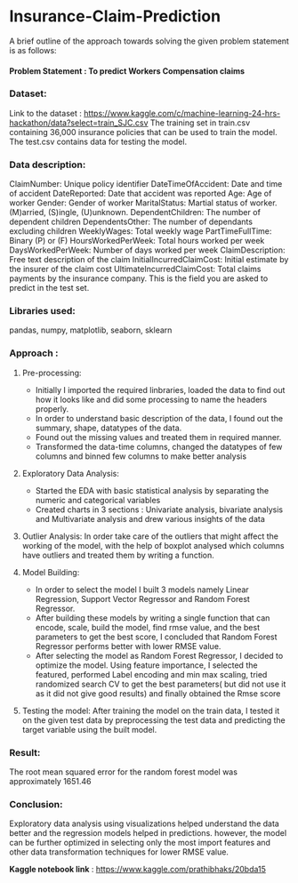 # Insurance-Claim-Prediction
A brief outline of the approach towards solving the given problem statement is as follows:

#### Problem Statement : To predict Workers Compensation claims 

### Dataset:
Link to the dataset : https://www.kaggle.com/c/machine-learning-24-hrs-hackathon/data?select=train_SJC.csv
The training set in train.csv containing 36,000 insurance policies that can be used to train the model.
The test.csv contains data for testing the model.

### Data description:
ClaimNumber: Unique policy identifier
DateTimeOfAccident: Date and time of accident
DateReported: Date that accident was reported
Age: Age of worker
Gender: Gender of worker
MaritalStatus: Martial status of worker. (M)arried, (S)ingle, (U)unknown.
DependentChildren: The number of dependent children
DependentsOther: The number of dependants excluding children
WeeklyWages: Total weekly wage
PartTimeFullTime: Binary (P) or (F)
HoursWorkedPerWeek: Total hours worked per week
DaysWorkedPerWeek: Number of days worked per week
ClaimDescription: Free text description of the claim
InitialIncurredClaimCost: Initial estimate by the insurer of the claim cost
UltimateIncurredClaimCost: Total claims payments by the insurance company. This is the field you are asked to predict in the test set.

### Libraries used:
pandas, numpy, matplotlib, seaborn, sklearn

### Approach :
1. Pre-processing:
   -  Initially I imported the required linbraries, loaded the data to find out how it looks like and did some processing to name the headers properly. 
   -  In order to understand basic description of the data, I found out the summary, shape, datatypes of the data.
   -  Found out the missing values and treated them in required manner.
   -  Transformed the data-time columns, changed the datatypes of few columns and binned few columns to make better analysis

2. Exploratory Data Analysis:
   - Started the EDA with basic statistical analysis by separating the numeric and categorical variables
   - Created charts in 3 sections : Univariate analysis, bivariate analysis and Multivariate analysis and drew various insights of the data

3. Outlier Analysis: 
   In order take care of the outliers that might affect the working of the model, with the help of boxplot analysed which columns have outliers and treated them by writing a function.

4. Model Building: 
   - In order to select the model I built 3 models namely Linear Regression, Support Vector Regressor and Random Forest Regressor. 
   - After building these models by writing a single function that can encode, scale, build the model, find rmse value, and the best parameters to get the best score, I concluded that Random Forest Regressor performs better with lower RMSE value.
   - After selecting the model as Random Forest Regressor, I decided to optimize the model. Using feature importance, I selected the featured, performed Label encoding and min max scaling, tried randomized search CV to get the best parameters( but did not use it as it did not give good results) and finally obtained the Rmse score
   
5. Testing the model:
   After training the model on the train data, I tested it on the given test data by preprocessing the test data and predicting the target variable using the built model.

### Result:
The root mean squared error for the random forest model was approximately 1651.46

### Conclusion:
Exploratory data analysis using visualizations helped understand the data better and the regression models helped in predictions. however, the model can be further optimized in selecting only the most import features and other data transformation techniques for lower RMSE value.

**Kaggle notebook link** : https://www.kaggle.com/prathibhaks/20bda15
